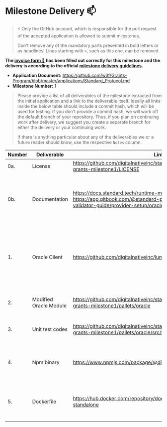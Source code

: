# Milestone Delivery :mailbox:

> ⚡ Only the GitHub account, which is responsible for the pull request of the accepted application is allowed to submit milestones. 
> 
> Don't remove any of the mandatory parts presented in bold letters or as headlines! Lines starting with `>`, such as this one, can be removed.

**The [invoice form :pencil:](https://docs.google.com/forms/d/e/1FAIpQLSfmNYaoCgrxyhzgoKQ0ynQvnNRoTmgApz9NrMp-hd8mhIiO0A/viewform) has been filled out correctly for this milestone and the delivery is according to the official [milestone delivery guidelines](https://github.com/w3f/Grants-Program/blob/master/docs/milestone-deliverables-guidelines.md).**  

* **Application Document:** https://github.com/w3f/Grants-Program/blob/master/applications/Standard_Protocol.md 
* **Milestone Number:** 1

> Please provide a list of all deliverables of the milestone extracted from the initial application and a link to the deliverable itself. Ideally all links inside the below table should include a commit hash, which will be used for testing. If you don't provide a commit hash, we will work off the default branch of your repository. Thus, if you plan on continuing work after delivery, we suggest you create a separate branch for either the delivery or your continuing work. 
> 
> If there is anything particular about any of the deliverables we or a future reader should know, use the respective `Notes` column.

| Number | Deliverable            | Link                                                                                                           | Note                                                                                                              |
|--------|------------------------|----------------------------------------------------------------------------------------------------------------|-------------------------------------------------------------------------------------------------------------------|
| 0a.    | License                | https://github.com/digitalnativeinc/standard-substrate/blob/open-grants-milestone1/LICENSE                     | Apache License 2.0                                                                                                |
| 0b.    | Documentation          | https://docs.standard.tech/runtime-modules/oracle  https://app.gitbook.com/@standard-protocol-1/s/standard-protocol-validator-guide/provider-setup/oracle-binary                                                                                     | Documentation will give high level overview of the oracle module and how to install oracle and validate                         |
| 1.     | Oracle Client          | https://github.com/digitalnativeinc/lumen                                                                      | Oracle client to receive information from external sources then submit information regularly to substrate runtime |
| 2.     | Modified Oracle Module | https://github.com/digitalnativeinc/standard-substrate/tree/open-grants-milestone1/pallets/oracle              | Oracle module to register operators and batch                                                                     |
| 3.     | Unit test codes        | https://github.com/digitalnativeinc/standard-substrate/blob/open-grants-milestone1/pallets/oracle/src/tests.rs | Unit test codes in `tests.rs` in each runtime module                                                              |
| 4.     | Npm binary             | https://www.npmjs.com/package/@digitalnative/lumen                                                             | We will provide a npm binary for oracle providers to install and run an oracle client                             |
| 5.     | Dockerfile             | https://hub.docker.com/repository/docker/standardprotocol/opportunity-standalone                               | Dockerfile for running Standard protocol binary will be provided                                                  |

